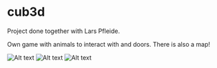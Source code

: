 # cub3d
Project done together with Lars Pfleide. 

Own game with animals to interact with and doors. 
There is also a map! 

![Alt text](https://github.com/42elenz/cub3d/blob/master/pics/bunny.png)
![Alt text](https://github.com/42elenz/cub3d/blob/master/pics/screen.png)
![Alt text](https://github.com/42elenz/cub3d/blob/master/pics/shot.png)
